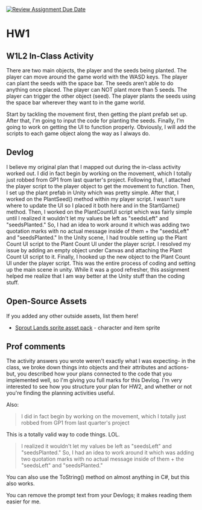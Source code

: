 [![Review Assignment Due Date](https://classroom.github.com/assets/deadline-readme-button-22041afd0340ce965d47ae6ef1cefeee28c7c493a6346c4f15d667ab976d596c.svg)](https://classroom.github.com/a/MjLLqDcN)
# HW1
## W1L2 In-Class Activity
There are two main objects, the player and the seeds being planted. 
The player can move around the game world with the WASD keys. The player can plant the seeds with the space bar. The seeds aren’t able to do anything once placed. The player can NOT plant more than 5 seeds.
The player can trigger the other object (seed). The player plants the seeds using the space bar wherever they want to in the game world. 

Start by tackling the movement first, then getting the plant prefab set up. After that, I'm going to input the code for planting the seeds. Finally, I’m going to work on getting the UI to function properly. Obviously, I will add the scripts to each game object along the way as I always do.

## Devlog
I believe my original plan that I mapped out during the in-class activity worked out. I did in fact begin by working on the movement, which I totally just robbed from GP1 from last quarter's project. Following that, I attached the player script to the player object to get the movement to function. Then, I set up the plant prefab in Unity which was pretty simple. After that, I worked on the PlantSeed() method within my player script. I wasn't sure where to update the UI so I placed it both here and in the StartGame() method. Then, I worked on the PlantCountUI script which was fairly simple until I realized it wouldn't let my values be left as "seedsLeft" and "seedsPlanted." So, I had an idea to work around it which was adding two quotation marks with no actual message inside of them + the "seedsLeft" and "seedsPlanted." In the Unity scene, I had trouble setting up the Plant Count UI script to the Plant Count UI under the player script. I resolved my issue by adding an empty object under Canvas and attaching the Plant Count UI script to it. Finally, I hooked up the new object to the Plant Count UI under the player script. This was the entire process of coding and setting up the main scene in unity. While it was a good refresher, this assignment helped me realize that I am way better at the Unity stuff than the coding stuff.

## Open-Source Assets
If you added any other outside assets, list them here!
- [Sprout Lands sprite asset pack](https://cupnooble.itch.io/sprout-lands-asset-pack) - character and item sprite

## Prof comments
The activity answers you wrote weren't exactly what I was expecting- in the class, we broke down things into objects and their attributes and actions- but, you described how your plans connected to the code that you implemented well, so I'm giving you full marks for this Devlog. I'm very interested to see how you structure your plan for HW2, and whether or not you're finding the planning activities useful.

Also:

> I did in fact begin by working on the movement, which I totally just robbed from GP1 from last quarter's project

This is a totally valid way to code things. LOL.

> I realized it wouldn't let my values be left as "seedsLeft" and "seedsPlanted." So, I had an idea to work around it which was adding two quotation marks with no actual message inside of them + the "seedsLeft" and "seedsPlanted."

You can also use the ToString() method on almost anything in C#, but this also works.

You can remove the prompt text from your Devlogs; it makes reading them easier for me.
